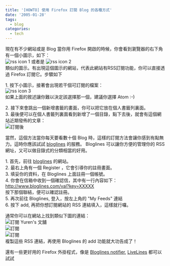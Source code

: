 ```yaml
---
title: '[HOWTO] 使用 Firefox 訂閱 Blog 的各種方式'
date: '2005-01-28'
tags:
  - blog
categories:
  - tech
---
```

現在有不少網站或是 Blog 當你用 Firefox 開啟的時候，你會看到瀏覽器的右下角有一個小圖示，如下：  
![rss icon 1](http://wshlab2.ee.kuas.edu.tw/~yurenju/albums/other/livemarks16.png) 或者是 ![rss icon 2](http://wshlab2.ee.kuas.edu.tw/~yurenju/albums/other/rss.png)  
類似的圖示。有出現這個圖示的網站，代表此網站有RSS訂閱功能，你可以直接透過 Firefox 訂閱它。步驟如下  
  
1\. 按下小圖示，接著會出現若干個可訂閱的檔案：  
![rss icon 3](http://wshlab2.ee.kuas.edu.tw/~yurenju/albums/screenshot/rss.png)  
如果上面的敘述讓你難以決定該選擇那一個，建議你選擇 Atom :-)  
  
2\. 接下來會跳出一個新增書籤的畫面，你可以把它放在個人書籤列裏面。  
3\. 最後便可以在個人書籤列裏面看到新增了一個目錄，點下去後，就會有這個網站近期發佈的文章：  
![訂閱後](http://wshlab2.ee.kuas.edu.tw/~yurenju/albums/screenshot/rss2.png)  
  
當然，這個方法當你每天要看數十個 Blog 時，這樣的訂閱方法會讓你感到有點無力。這時你應該試試 [bloglines](http://www.bloglines.com/) 的服務。 Bloglines 可以讓你方便的管理你的 RSS 網址，又可以做目錄式的分類相當的好用。  
  
1\. 首先，前往 [bloglines](http://www.bloglines.com/) 的網站。  
2\. 最右上角有一個 Register ，它會引導你的註冊畫面。  
3\. 填妥你的資料，在 Bloglines 上面註冊一個帳號。  
4\. 你會在信箱中收到一個確認信，其中有一行內容如下：  
http://www.bloglines.com/val?key=XXXXX  
按下那個聯結，便可以確認註冊。  
5\. 再次前往 Bloglines, 登入，按左上角的 "My Feeds" 連結  
6\. 按下 add, 再把你想訂閱網站的 RSS 連結填入，這樣就行囉。  
  
通常你可以在網站上找到類似下圖的連結：  
![訂閱 Yuren's 文舖](http://wshlab2.ee.kuas.edu.tw/~yurenju/albums/screenshot/rss_yuren_blog.png)  
![訂閱](http://wshlab2.ee.kuas.edu.tw/~yurenju/albums/screenshot/rss_summer.png)  
![訂閱](http://wshlab2.ee.kuas.edu.tw/~yurenju/albums/screenshot/rss_italosa.png)  
複製這些 RSS 連結，再使用 Bloglines 的 add 功能就大功告成了！  
  
  
還有一些更好用的 Firefox 外掛程式，像是 [Bloglines notifier](http://www.bloglines.com/about/notifier#moz), [LiveLines](http://heygom.com/extensions/entry.php?blogid=1) 都可以試試